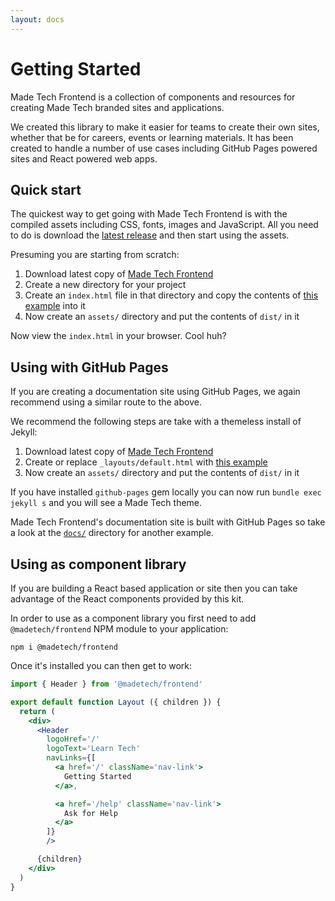 ```yaml
---
layout: docs
---
```


# Getting Started

<p class="lead">
  Made Tech Frontend is a collection of components and resources for creating Made Tech branded sites and applications.
</p>

We created this library to make it easier for teams to create their own sites, whether that be for careers, events or learning materials. It has been created to handle a number of use cases including GitHub Pages powered sites and React powered web apps.

## Quick start

The quickest way to get going with Made Tech Frontend is with the compiled assets including CSS, fonts, images and JavaScript. All you need to do is download the [latest release](https://github.com/madetech/frontend/releases) and then start using the assets.

Presuming you are starting from scratch:

1. Download latest copy of [Made Tech Frontend](https://github.com/madetech/frontend/releases)
2. Create a new directory for your project
3. Create an `index.html` file in that directory and copy the contents of [this example](https://github.com/madetech/frontend/blob/master/examples/static/index.html) into it
4. Now create an `assets/` directory and put the contents of `dist/` in it

Now view the `index.html` in your browser. Cool huh?

## Using with GitHub Pages

If you are creating a documentation site using GitHub Pages, we again recommend using a similar route to the above.

We recommend the following steps are take with a themeless install of Jekyll:

1. Download latest copy of [Made Tech Frontend](https://github.com/madetech/frontend/releases)
2. Create or replace `_layouts/default.html` with [this example](https://github.com/madetech/frontend/blob/master/examples/static/index.html)
3. Now create an `assets/` directory and put the contents of `dist/` in it

If you have installed `github-pages` gem locally you can now run `bundle exec jekyll s` and you will see a Made Tech theme.

Made Tech Frontend's documentation site is built with GitHub Pages so take a look at the [`docs/`](https://github.com/madetech/frontend/tree/master/docs) directory for another example.

## Using as component library

If you are building a React based application or site then you can take advantage of the React components provided by this kit.

In order to use as a component library you first need to add `@madetech/frontend` NPM module to your application:

```
npm i @madetech/frontend
```

Once it's installed you can then get to work:

```jsx
import { Header } from '@madetech/frontend'

export default function Layout ({ children }) {
  return (
    <div>
      <Header
        logoHref='/'
        logoText='Learn Tech'
        navLinks={[
          <a href='/' className='nav-link'>
            Getting Started
          </a>,

          <a href='/help' className='nav-link'>
            Ask for Help
          </a>
        ]}
        />

      {children}
    </div>
  )
}
```
